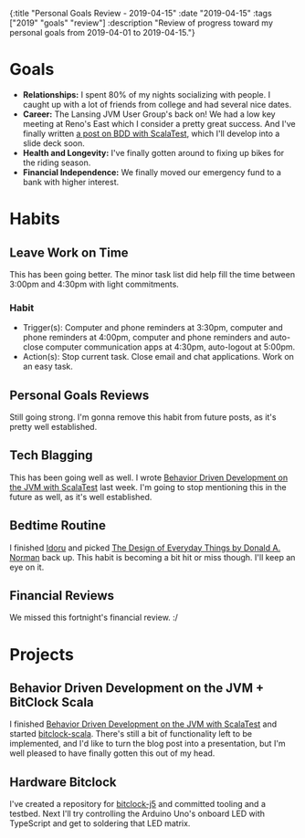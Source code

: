 {:title "Personal Goals Review - 2019-04-15"
 :date "2019-04-15"
 :tags ["2019" "goals" "review"]
 :description "Review of progress toward my personal goals from 2019-04-01 to 2019-04-15."}


# Goals
* **Relationships:** I spent 80% of my nights socializing with people. I caught up with a lot of
  friends from college and had several nice dates.
* **Career:** The Lansing JVM User Group's back on! We had a low key meeting at Reno's East which I
  consider a pretty great success. And I've finally written [a post on BDD with
  ScalaTest](/posts/behavior-driven-development-on-the-jvm-with-scalatest), which I'll
  develop into a slide deck soon.
* **Health and Longevity:** I've finally gotten around to fixing up bikes for the riding season.
* **Financial Independence:** We finally moved our emergency fund to a bank with higher interest.

# Habits
## Leave Work on Time
This has been going better. The minor task list did help fill the time between 3:00pm and 4:30pm
with light commitments.

### Habit
* Trigger(s): Computer and phone reminders at 3:30pm, computer and phone reminders at 4:00pm,
  computer and phone reminders and auto-close computer communication apps at 4:30pm, auto-logout at
  5:00pm.
* Action(s): Stop current task. Close email and chat applications. Work on an easy task.

## Personal Goals Reviews
Still going strong. I'm gonna remove this habit from future posts, as it's pretty well established.

## Tech Blagging
This has been going well as well. I wrote [Behavior Driven Development on the JVM with
ScalaTest](/posts/behavior-driven-development-on-the-jvm-with-scalatest) last week. I'm
going to stop mentioning this in the future as well, as it's well established.

## Bedtime Routine
I finished [Idoru](https://en.wikipedia.org/wiki/Idoru) and picked [The Design of Everyday Things by
Donald A. Norman](https://en.wikipedia.org/wiki/The_Design_of_Everyday_Things) back up. This habit
is becoming a bit hit or miss though. I'll keep an eye on it.

## Financial Reviews
We missed this fortnight's financial review. :/


# Projects
## Behavior Driven Development on the JVM + BitClock Scala
I finished [Behavior Driven Development on the JVM with
ScalaTest](/posts/behavior-driven-development-on-the-jvm-with-scalatest) and started
[bitclock-scala](https://github.com/lucidmachine/bitclock-scala/). There's still a bit of
functionality left to be implemented, and I'd like to turn the blog post into a presentation, but
I'm well pleased to have finally gotten this out of my head.

## Hardware Bitclock
I've created a repository for [bitclock-j5](https://github.com/lucidmachine/bitclock-j5) and
committed tooling and a testbed. Next I'll try controlling the Arduino Uno's onboard LED with
TypeScript and get to soldering that LED matrix.
